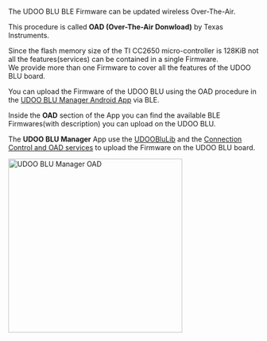 The UDOO BLU BLE Firmware can be updated wireless Over-The-Air.

This procedure is called **OAD (Over-The-Air Donwload)** by Texas Instruments.

Since the flash memory size of the TI CC2650 micro-controller is 128KiB not all the features(services) can be contained in a single Firmware.  
We provide more than one Firmware to cover all the features of the UDOO BLU board.

You can upload the Firmware of the UDOO BLU using the OAD procedure in the [UDOO BLU Manager Android App](!BLE_Libraries_and_Tools/UDOO_BLU_Manager_Android_App) via BLE.

Inside the **OAD** section of the App you can find the available BLE Firmwares(with description) you can upload on the UDOO BLU.

The **UDOO BLU Manager** App use the [UDOOBluLib](!BLE_Libraries_and_Tools/BLE_Libraries) and the [Connection Control and OAD services](!BLE_Firmware/Profile_and_Services/Connection_Control_and_OAD_Services) to upload the Firmware on the UDOO BLU board.


<img src="../img/blu_app_screen_oad.png" alt="UDOO BLU Manager OAD" class="img-responsive" width="350px" >
